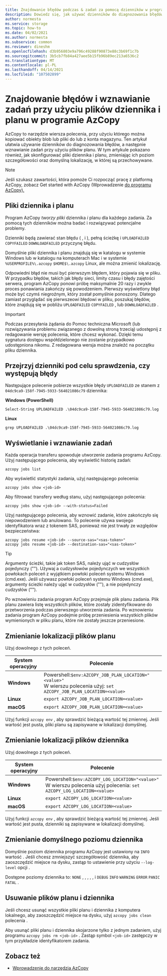 ```yaml
---
title: Znajdowanie błędów podczas & zadań za pomocą dzienników w programie AzCopy (Azure Storage) | Microsoft Docs
description: Dowiedz się, jak używać dzienników do diagnozowania błędów i wznawiania zadań wstrzymanych przy użyciu plików planu.
author: normesta
ms.service: storage
ms.topic: how-to
ms.date: 04/02/2021
ms.author: normesta
ms.subservice: common
ms.reviewer: dineshm
ms.openlocfilehash: d3b956803e9a796c49288f90873e88c3b69f1c7b
ms.sourcegitcommit: 3b5cb7fb84a427aee5b15fb96b89ec213a6536c2
ms.translationtype: MT
ms.contentlocale: pl-PL
ms.lasthandoff: 04/14/2021
ms.locfileid: "107502899"
---
```

# <a name="find-errors-and-resume-jobs-by-using-log-and-plan-files-in-azcopy"></a>Znajdowanie błędów i wznawianie zadań przy użyciu plików dziennika i planu w programie AzCopy

AzCopy to narzędzie wiersza polecenia, przy użyciu którego można kopiować obiekty blob lub pliki do lub z konta magazynu. Ten artykuł ułatwia używanie dzienników do diagnozowania błędów, a następnie wznawianie zadań przy użyciu plików planu. W tym artykule pokazano również, jak skonfigurować pliki dziennika i planu, zmieniając ich poziom szczegółowości oraz domyślną lokalizację, w której są przechowywane.

> [!NOTE]
> Jeśli szukasz zawartości, która pomoże Ci rozpocząć pracę z platformą AzCopy, zobacz Get started with AzCopy (Wprowadzenie [do programu AzCopy).](storage-use-azcopy-v10.md)

## <a name="log-and-plan-files"></a>Pliki dziennika i planu

Program AzCopy *tworzy pliki* dziennika *i* planu dla każdego zadania. Za pomocą tych dzienników można badać i rozwiązywać potencjalne problemy. 

Dzienniki będą zawierać stan błędu ( , i ), pełną ścieżkę i `UPLOADFAILED` `COPYFAILED` `DOWNLOADFAILED` przyczynę błędu.

Domyślnie pliki dziennika i planu znajdują się w katalogu w systemie Windows lub w katalogu na komputerach Mac i w systemie `%USERPROFILE%\.azcopy` `$HOME$\.azcopy` Linux, ale można zmienić lokalizację. 

Odpowiedni błąd nie musi być pierwszym błędem, który pojawia się w pliku. W przypadku błędów, takich jak błędy sieci, limity czasu i błędy zajętości serwera, program AzCopy ponowi próbę maksymalnie 20 razy i zwykle proces ponawiania zakończy się powodzeniem.  Pierwszy wyświetlony błąd może być czymś niegroźnym, który został pomyślnie ponoszony.  Dlatego zamiast przyglądać się pierwszeowi błędowi w pliku, poszukaj błędów, które znajdują się w pobliżu `UPLOADFAILED` `COPYFAILED` , lub `DOWNLOADFAILED` . 

> [!IMPORTANT]
> Podczas przesyłania żądania do Pomoc techniczna Microsoft (lub rozwiązywania problemu związanego z dowolną stroną trzecią) udostępnij z redagowanie wersję polecenia, które chcesz wykonać. Dzięki temu sygnatura dostępu współdzielonego nie zostanie przypadkowo udostępniona nikomu. Z redagowana wersja można znaleźć na początku pliku dziennika.

## <a name="review-the-logs-for-errors"></a>Przejrzyj dzienniki pod celu sprawdzenia, czy występują błędy

Następujące polecenie pobierze wszystkie błędy `UPLOADFAILED` ze stanem z `04dc9ca9-158f-7945-5933-564021086c79` dziennika:

**Windows (PowerShell)**

```
Select-String UPLOADFAILED .\04dc9ca9-158f-7945-5933-564021086c79.log
```

**Linux**

```
grep UPLOADFAILED .\04dc9ca9-158f-7945-5933-564021086c79.log
```

## <a name="view-and-resume-jobs"></a>Wyświetlanie i wznawianie zadań

Każda operacja transferu spowoduje utworzenie zadania programu AzCopy. Użyj następującego polecenia, aby wyświetlić historię zadań:

```
azcopy jobs list
```

Aby wyświetlić statystyki zadania, użyj następującego polecenia:

```
azcopy jobs show <job-id>
```

Aby filtrować transfery według stanu, użyj następującego polecenia:

```
azcopy jobs show <job-id> --with-status=Failed
```

Użyj następującego polecenia, aby wznowić zadanie, które zakończyło się niepowodzeniem lub anulowano. To polecenie używa swojego identyfikatora wraz z tokenem SAS, ponieważ nie jest trwały ze względów bezpieczeństwa:

```
azcopy jobs resume <job-id> --source-sas="<sas-token>"
azcopy jobs resume <job-id> --destination-sas="<sas-token>"
```

> [!TIP]
> Argumenty ścieżki, takie jak token SAS, należy ująć w cudzysłów pojedynczy (""). Używaj a cudzysłowów pojedynczych we wszystkich powłokach poleceń z wyjątkiem powłoki poleceń systemu Windows (cmd.exe). Jeśli używasz powłoki poleceń systemu Windows (cmd.exe), argumenty ścieżki należy ująć w cudzysłów (""), a nie pojedynczy cudzysłów ("").

Po wznowieniu zadania program AzCopy przejmuje plik planu zadania. Plik planu zawiera listę wszystkich plików, które zostały zidentyfikowane do przetworzenia podczas pierwszego utworzenia zadania. Po wznowieniu zadania program AzCopy podejmie próbę przeniesienia wszystkich plików wymienionych w pliku planu, które nie zostały jeszcze przeniesione.

## <a name="change-the-location-of-plan-files"></a>Zmienianie lokalizacji plików planu

Użyj dowolnego z tych poleceń.

| System operacyjny | Polecenie  |
|--------|-----------|
| **Windows** | Powershell:`$env:AZCOPY_JOB_PLAN_LOCATION="<value>"` <br> W wierszu polecenia użyj: `set AZCOPY_JOB_PLAN_LOCATION=<value>` |
| **Linux** | `export AZCOPY_JOB_PLAN_LOCATION=<value>` |
| **macOS** | `export AZCOPY_JOB_PLAN_LOCATION=<value>` |

Użyj funkcji `azcopy env` , aby sprawdzić bieżącą wartość tej zmiennej. Jeśli wartość jest pusta, pliki planu są zapisywane w lokalizacji domyślnej.

## <a name="change-the-location-of-log-files"></a>Zmienianie lokalizacji plików dziennika

Użyj dowolnego z tych poleceń.

| System operacyjny | Polecenie  |
|--------|-----------|
| **Windows** | Powershell:`$env:AZCOPY_LOG_LOCATION="<value>"` <br> W wierszu polecenia użyj polecenia: `set AZCOPY_LOG_LOCATION=<value>`|
| **Linux** | `export AZCOPY_LOG_LOCATION=<value>` |
| **macOS** | `export AZCOPY_LOG_LOCATION=<value>` |

Użyj funkcji `azcopy env` , aby sprawdzić bieżącą wartość tej zmiennej. Jeśli wartość jest pusta, dzienniki są zapisywane w lokalizacji domyślnej.

## <a name="change-the-default-log-level"></a>Zmienianie domyślnego poziomu dziennika

Domyślnie poziom dziennika programu AzCopy jest ustawiony na `INFO` wartość . Jeśli chcesz zmniejszyć szczegółowość dziennika, aby zaoszczędzić miejsce na dysku, zastąp to ustawienie przy użyciu ``--log-level`` opcji . 

Dostępne poziomy dziennika to: `NONE` , , , , , i `DEBUG` `INFO` `WARNING` `ERROR` `PANIC` `FATAL` .

## <a name="remove-plan-and-log-files"></a>Usuwanie plików planu i dziennika

Jeśli chcesz usunąć wszystkie pliki planu i dziennika z komputera lokalnego, aby zaoszczędzić miejsce na dysku, użyj `azcopy jobs clean` polecenia .

Aby usunąć pliki planu i dziennika skojarzone tylko z jednym zadaniem, użyj programu `azcopy jobs rm <job-id>` . Zastąp symbol `<job-id>` zastępczy w tym przykładzie identyfikatorem zadania.

## <a name="see-also"></a>Zobacz też

- [Wprowadzenie do narzędzia AzCopy](storage-use-azcopy-v10.md)
